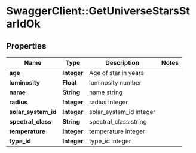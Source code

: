 # SwaggerClient::GetUniverseStarsStarIdOk

## Properties
Name | Type | Description | Notes
------------ | ------------- | ------------- | -------------
**age** | **Integer** | Age of star in years | 
**luminosity** | **Float** | luminosity number | 
**name** | **String** | name string | 
**radius** | **Integer** | radius integer | 
**solar_system_id** | **Integer** | solar_system_id integer | 
**spectral_class** | **String** | spectral_class string | 
**temperature** | **Integer** | temperature integer | 
**type_id** | **Integer** | type_id integer | 



